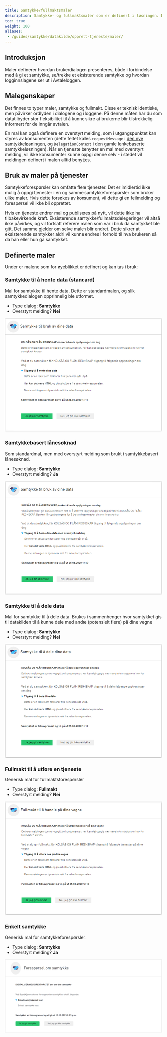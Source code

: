 ```yaml
---
title: Samtykke/fullmaktsmaler
description: Samtykke- og fullmaktsmaler som er definert i løsningen. Disse kan benyttes på hvilken som helst lenke- eller innsynstjeneste som er definert som en samtykketjeneste.
toc: true
weight: 100
aliases:
 - /guides/samtykke/datakilde/opprett-tjeneste/maler/
---
```


## Introduksjon

Maler definerer hvordan brukerdialogen presenteres, både i forbindelse med å gi et samtykke, se/trekke et eksisterende samtykke og hvordan logginnslagene ser ut i Avtaleloggen. 

## Malegenskaper

Det finnes to typer maler, samtykke og fullmakt. Disse er teknisk identiske, men påvirker ordlyden i dialogene og i loggene. 
På denne måten har du som datatilbyder stor fleksibilitet til å kunne sikre at brukerne blir tilstrekkelig informert før de inngår avtalen. 

En mal kan også definere en overstyrt melding, som i utgangspunktet kan styres av konsumenten (dette feltet kalles `requestMessage` 
i [den nye samtykkeløsningen](/docs/utviklingsguider/samtykke/datakonsument/be-om-samtykke/), og `DelegationContext` i den gamle lenkebaserte samtykkeløsningen). 
Når en tjeneste benytter en mal med overstyrt melding, vil ikke konsumenter kunne oppgi denne selv - i stedet vil meldingen definert i malen 
alltid benyttes.

## Bruk av maler på tjenester

Samtykkeforespørsler kan omfatte flere tjenester. Det er imidlertid ikke mulig å oppgi tjenester i én og samme samtykkeforespørsler som bruker ulike maler. Hvis dette forsøkes av konsument, vil dette gi en feilmelding og forespørsel vil ikke bli opprettet.

Hvis en tjeneste endrer mal og publiseres på nytt, vil dette ikke ha tilbakevirkende kraft. Eksisterende samtykke/fullmaktsdelegeringer vil altså ikke påvirkes, og vil fortsatt referere malen som var i bruk da samtykket ble gitt. Det samme gjelder om selve malen blir endret. Dette sikrer at eksisterende samtykker aldri vil kunne endres i forhold til hva brukeren så da han eller hun ga samtykket.

## Definerte maler

Under er malene som for øyeblikket er definert og kan tas i bruk:

### Samtykke til å hente data (standard)

Mal for samtykke til hente data. Dette er standardmalen, og slik samtykkedialogen opprinnelig ble utformet.

* Type dialog: **Samtykke** 
* Overstyrt melding? **Nei**

![Samtykke til å hente data](henting-av-data.png "Samtykke til å hente data")

### Samtykkebasert lånesøknad
Som standardmal, men med overstyrt melding som brukt i samtykkebasert lånesøknad.

* Type dialog: **Samtykke** 
* Overstyrt melding? **Ja**

![Samtykkebasert lånesøknad](henting-av-data-overstyrt-mld.png "Samtykkebasert lånesøknad")

### Samtykke til å dele data
Mal for samtykke til å dele data. Brukes i sammenhenger hvor samtykket gis til datakilden til å kunne dele med andre (potensielt flere) på dine vegne

* Type dialog: **Samtykke** 
* Overstyrt melding? **Nei**

![Samtykke til å dele data](deling-av-data.png "Samtykke til å dele data")

### Fullmakt til å utføre en tjeneste
Generisk mal for fullmaktsforespørsler.

* Type dialog: **Fullmakt** 
* Overstyrt melding? **Nei**

![Fullmakt til å utføre en tjeneste](generisk-fullmakt.png "Fullmakt til å utføre en tjeneste")


### Enkelt samtykke
Generisk mal for samtykkeforespørsler.

* Type dialog: **Samtykke** 
* Overstyrt melding? **Ja**

![Enkelt samtykke](generisk-samtykke.png "Enkelt samtykke")